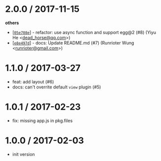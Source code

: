 
2.0.0 / 2017-11-15
==================

**others**
  * [[`05e708e`](http://github.com/eggjs/egg-view-ejs/commit/05e708e4f02897e3dc61d4fc2b8fe675f99f3331)] - refactor: use async function and support egg@2 (#8) (Yiyu He <<dead_horse@qq.com>>)
  * [[`e8e497d`](http://github.com/eggjs/egg-view-ejs/commit/e8e497d83f63384390053ee9baf06c96c3f8eec1)] - docs: Update README.md (#7) (Runrioter Wung <<runrioter@gmail.com>>)

1.1.0 / 2017-03-27
==================

  * feat: add layout (#6)
  * docs: can't overrite default `view` plugin (#5)

1.0.1 / 2017-02-23
==================

  * fix: missing app.js in pkg.files

1.0.0 / 2017-02-03
==================

  * init version


